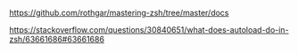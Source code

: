 https://github.com/rothgar/mastering-zsh/tree/master/docs

https://stackoverflow.com/questions/30840651/what-does-autoload-do-in-zsh/63661686#63661686
